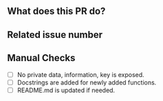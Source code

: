 ## What does this PR do?

<!-- Please give a short summary of the change and the problem this solves. -->

## Related issue number

<!-- For example: "Closes #1234" -->

## Manual Checks

<!-- - I've used pre-commit lint the changes in this PR. -->
- [ ] No private data, information, key is exposed.
- [ ] Docstrings are added for newly added functions.
- [ ] README.md is updated if needed.
